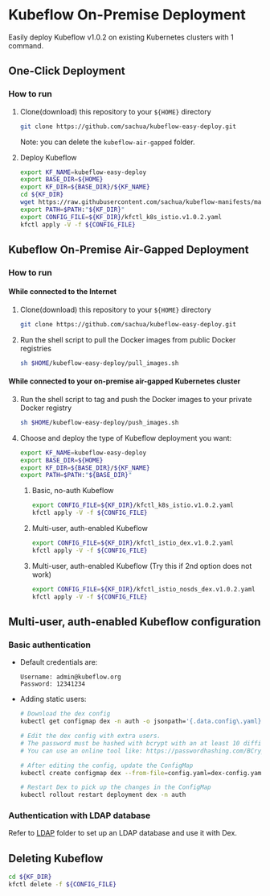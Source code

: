 # Kubeflow On-Premise Deployment

Easily deploy Kubeflow v1.0.2 on existing Kubernetes clusters with 1 command.

## One-Click Deployment

### How to run

1. Clone(download) this repository to your `${HOME}` directory

    ```bash
    git clone https://github.com/sachua/kubeflow-easy-deploy.git
    ```
    
    Note: you can delete the `kubeflow-air-gapped` folder.

2. Deploy Kubeflow

    ```bash
    export KF_NAME=kubeflow-easy-deploy
    export BASE_DIR=${HOME}
    export KF_DIR=${BASE_DIR}/${KF_NAME}
    cd ${KF_DIR}
    wget https://raw.githubusercontent.com/sachua/kubeflow-manifests/master/kfdef/kfctl_k8s_istio.v1.0.2.yaml
    export PATH=$PATH:"${KF_DIR}"
    export CONFIG_FILE=${KF_DIR}/kfctl_k8s_istio.v1.0.2.yaml
    kfctl apply -V -f ${CONFIG_FILE}
    ```

## Kubeflow On-Premise Air-Gapped Deployment

### How to run

#### While connected to the Internet

1. Clone(download) this repository to your `${HOME}` directory

    ```bash
    git clone https://github.com/sachua/kubeflow-easy-deploy.git
    ```
    
2. Run the shell script to pull the Docker images from public Docker registries

    ```bash
    sh $HOME/kubeflow-easy-deploy/pull_images.sh
    ```
    
#### While connected to your on-premise air-gapped Kubernetes cluster

3. Run the shell script to tag and push the Docker images to your private Docker registry

    ```bash
    sh $HOME/kubeflow-easy-deploy/push_images.sh
    ```

4. Choose and deploy the type of Kubeflow deployment you want:

    ```bash
    export KF_NAME=kubeflow-easy-deploy
    export BASE_DIR=${HOME}
    export KF_DIR=${BASE_DIR}/${KF_NAME}
    export PATH=$PATH:"${BASE_DIR}"
    ```

    1. Basic, no-auth Kubeflow

        ```bash
        export CONFIG_FILE=${KF_DIR}/kfctl_k8s_istio.v1.0.2.yaml
        kfctl apply -V -f ${CONFIG_FILE}
        ```
    2. Multi-user, auth-enabled Kubeflow

        ```bash
        export CONFIG_FILE=${KF_DIR}/kfctl_istio_dex.v1.0.2.yaml
        kfctl apply -V -f ${CONFIG_FILE}
        ```
    3. Multi-user, auth-enabled Kubeflow (Try this if 2nd option does not work)

        ```bash
        export CONFIG_FILE=${KF_DIR}/kfctl_istio_nosds_dex.v1.0.2.yaml
        kfctl apply -V -f ${CONFIG_FILE}
        ```

## Multi-user, auth-enabled Kubeflow configuration

### Basic authentication

- Default credentials are:

    ```ldif
    Username: admin@kubeflow.org
    Password: 12341234
    ```

- Adding static users:

    ```bash
    # Download the dex config
    kubectl get configmap dex -n auth -o jsonpath='{.data.config\.yaml}' > dex-config.yaml

    # Edit the dex config with extra users.
    # The password must be hashed with bcrypt with an at least 10 difficulty level.
    # You can use an online tool like: https://passwordhashing.com/BCrypt

    # After editing the config, update the ConfigMap
    kubectl create configmap dex --from-file=config.yaml=dex-config.yaml -n auth --dry-run -oyaml | kubectl apply -f -

    # Restart Dex to pick up the changes in the ConfigMap
    kubectl rollout restart deployment dex -n auth
    ```

### Authentication with LDAP database

Refer to [LDAP](LDAP/) folder to set up an LDAP database and use it with Dex.

## Deleting Kubeflow

```bash
cd ${KF_DIR}
kfctl delete -f ${CONFIG_FILE}
```

